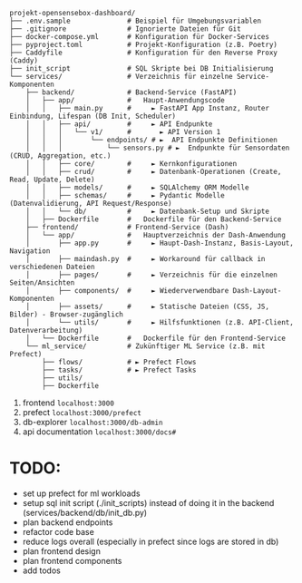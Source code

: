 ```
projekt-opensensebox-dashboard/
├── .env.sample              # Beispiel für Umgebungsvariablen
├── .gitignore               # Ignorierte Dateien für Git
├── docker-compose.yml       # Konfiguration für Docker-Services
├── pyproject.toml           # Projekt-Konfiguration (z.B. Poetry)
├── Caddyfile                # Konfiguration für den Reverse Proxy (Caddy)
├── init_script              # SQL Skripte bei DB Initialisierung
└── services/                # Verzeichnis für einzelne Service-Komponenten
    ├── backend/             # Backend-Service (FastAPI)
    │   ├── app/             #   Haupt-Anwendungscode
    │   │   ├── main.py      #     ► FastAPI App Instanz, Router Einbindung, Lifespan (DB Init, Scheduler)
    │   │   ├── api/         #     ► API Endpunkte
    │   │   │   └── v1/      #       ► API Version 1
    │   │   │       └── endpoints/ # ►  API Endpunkte Definitionen
    │   │   │           └── sensors.py # ►  Endpunkte für Sensordaten (CRUD, Aggregation, etc.)
    │   │   ├── core/        #     ► Kernkonfigurationen
    │   │   ├── crud/        #     ► Datenbank-Operationen (Create, Read, Update, Delete)
    │   │   ├── models/      #     ► SQLAlchemy ORM Modelle
    │   │   ├── schemas/     #     ► Pydantic Modelle (Datenvalidierung, API Request/Response)
    │   │   └── db/          #     ► Datenbank-Setup und Skripte
    │   ├── Dockerfile       #   Dockerfile für den Backend-Service
    ├── frontend/            # Frontend-Service (Dash)
    │   └── app/             #   Hauptverzeichnis der Dash-Anwendung
    │       ├── app.py       #     ► Haupt-Dash-Instanz, Basis-Layout, Navigation
    │       ├── maindash.py  #     ► Workaround für callback in verschiedenen Dateien
    │       ├── pages/       #     ► Verzeichnis für die einzelnen Seiten/Ansichten
    │       ├── components/  #     ► Wiederverwendbare Dash-Layout-Komponenten 
    │       ├── assets/      #     ► Statische Dateien (CSS, JS, Bilder) - Browser-zugänglich
    │       └── utils/       #     ► Hilfsfunktionen (z.B. API-Client, Datenverarbeitung)
    │   └── Dockerfile       #   Dockerfile für den Frontend-Service
    └── ml_service/          # Zukünftiger ML Service (z.B. mit Prefect)
        ├── flows/           # ► Prefect Flows
        ├── tasks/           # ► Prefect Tasks
        ├── utils/          
        ├── Dockerfile       
```

1. frontend `localhost:3000`
2. prefect `localhost:3000/prefect`
3. db-explorer `localhost:3000/db-admin`
4. api documentation `localhost:3000/docs#`


# TODO:
- set up prefect for ml workloads
- setup sql init script (./init_scripts) instead of doing it in the backend (services/backend/db/init_db.py)
- plan backend endpoints
- refactor code base
- reduce logs overall (especially in prefect since logs are stored in db)
- plan frontend design 
- plan frontend components
- add todos